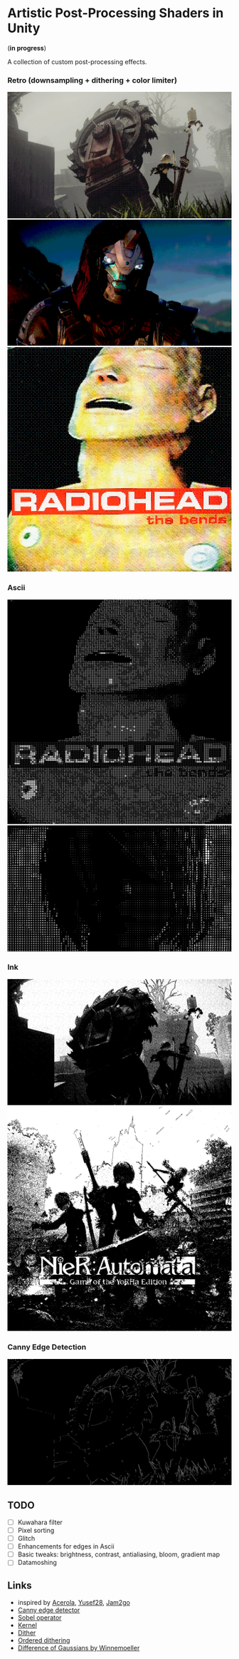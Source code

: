 ﻿# Artistic Post-Processing Shaders in Unity

(**in progress**)

A collection of custom post-processing effects.

### Retro (downsampling + dithering + color limiter)
![nier](Results/retro_nier.png)
![cayde-6](Results/retro_cayde6.png) ![radiohead](Results/retro_radiohead.png)

### Ascii
![radiohead](Results/ascii_radiohead.png)
![2b](Results/ascii_2b.png)

### Ink
![nier](Results/ink_nier.png)
![nier2](Results/ink_nier2.png)

### Canny Edge Detection
![nier](Results/ed_nier.png)

## TODO
- [ ] Kuwahara filter
- [ ] Pixel sorting
- [ ] Glitch
- [ ] Enhancements for edges in Ascii
- [ ] Basic tweaks: brightness, contrast, antialiasing, bloom, gradient map
- [ ] Datamoshing

## Links
- inspired by [Acerola](https://www.youtube.com/@Acerola_t), [Yusef28](https://www.youtube.com/@Yusef28), [Jam2go](https://www.youtube.com/@Jam2go/videos)
- [Canny edge detector](https://en.wikipedia.org/wiki/Canny_edge_detector)
- [Sobel operator](https://en.wikipedia.org/wiki/Sobel_operator)
- [Kernel](https://en.wikipedia.org/wiki/Kernel_(image_processing))
- [Dither](https://en.wikipedia.org/wiki/Dither)
- [Ordered dithering](https://en.wikipedia.org/wiki/Ordered_dithering)
- [Difference of Gaussians by Winnemoeller](https://users.cs.northwestern.edu/~sco590/winnemoeller-cag2012.pdf)